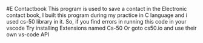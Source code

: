 #E Contactbook
This program is used to save a contact in the Electronic contact book, 
I built this program during my practice in C language and 
i used cs-50 library in it.
So, if you find errors in running this code in your vscode
Try installing Extensions named Cs-50
Or goto cs50.io and use their own vs-code API
